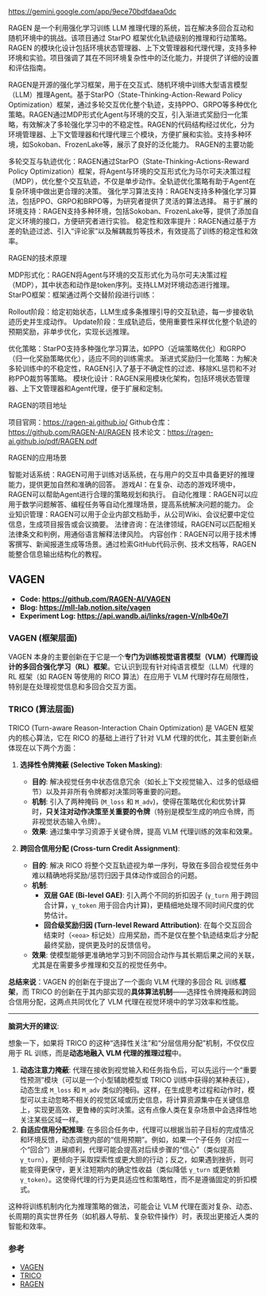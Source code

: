 

https://gemini.google.com/app/9ece70bdfdaea0dc















RAGEN 是一个利用强化学习训练 LLM 推理代理的系统，旨在解决多回合互动和随机环境中的挑战。该项目通过 StarPO 框架优化轨迹级别的推理和行动策略。RAGEN 的模块化设计包括环境状态管理器、上下文管理器和代理代理，支持多种环境和实验。项目强调了其在不同环境复杂性中的泛化能力，并提供了详细的设置和评估指南。

RAGEN是开源的强化学习框架，用于在交互式、随机环境中训练大型语言模型（LLM）推理Agent。基于StarPO（State-Thinking-Action-Reward Policy Optimization）框架，通过多轮交互优化整个轨迹，支持PPO、GRPO等多种优化策略。RAGEN通过MDP形式化Agent与环境的交互，引入渐进式奖励归一化策略，有效解决了多轮强化学习中的不稳定性。RAGEN的代码结构经过优化，分为环境管理器、上下文管理器和代理代理三个模块，方便扩展和实验。支持多种环境，如Sokoban、FrozenLake等，展示了良好的泛化能力。
RAGEN的主要功能

多轮交互与轨迹优化：RAGEN通过StarPO（State-Thinking-Actions-Reward Policy Optimization）框架，将Agent与环境的交互形式化为马尔可夫决策过程（MDP），优化整个交互轨迹，不仅是单步动作。全轨迹优化策略有助于Agent在复杂环境中做出更合理的决策。
强化学习算法支持：RAGEN支持多种强化学习算法，包括PPO、GRPO和BRPO等，为研究者提供了灵活的算法选择。
易于扩展的环境支持：RAGEN支持多种环境，包括Sokoban、FrozenLake等，提供了添加自定义环境的接口，方便研究者进行实验。
稳定性和效率提升：RAGEN通过基于方差的轨迹过滤、引入“评论家”以及解耦裁剪等技术，有效提高了训练的稳定性和效率。

RAGEN的技术原理

MDP形式化：RAGEN将Agent与环境的交互形式化为马尔可夫决策过程（MDP），其中状态和动作是token序列。支持LLM对环境动态进行推理。
StarPO框架：框架通过两个交替阶段进行训练：

Rollout阶段：给定初始状态，LLM生成多条推理引导的交互轨迹，每一步接收轨迹历史并生成动作。
Update阶段：生成轨迹后，使用重要性采样优化整个轨迹的预期奖励，非单步优化，实现长远推理。

优化策略：StarPO支持多种强化学习算法，如PPO（近端策略优化）和GRPO（归一化奖励策略优化），适应不同的训练需求。
渐进式奖励归一化策略：为解决多轮训练中的不稳定性，RAGEN引入了基于不确定性的过滤、移除KL惩罚和不对称PPO裁剪等策略。
模块化设计：RAGEN采用模块化架构，包括环境状态管理器、上下文管理器和Agent代理，便于扩展和定制。

RAGEN的项目地址

项目官网：<https://ragen-ai.github.io/>
Github仓库：<https://github.com/RAGEN-AI/RAGEN>
技术论文：<https://ragen-ai.github.io/pdf/RAGEN.pdf>

RAGEN的应用场景

智能对话系统：RAGEN可用于训练对话系统，在与用户的交互中具备更好的推理能力，提供更加自然和准确的回答。
游戏AI：在复杂、动态的游戏环境中，RAGEN可以帮助Agent进行合理的策略规划和执行。
自动化推理：RAGEN可以应用于数学问题解答、编程任务等自动化推理场景，提高系统解决问题的能力。
企业知识管理：RAGEN可以用于企业内部文档助手，从公司Wiki、会议纪要中定位信息，生成项目报告或会议摘要。
法律咨询：在法律领域，RAGEN可以匹配相关法律条文和判例，用通俗语言解释法律风险。
内容创作：RAGEN可以用于技术博客撰写、新闻报道生成等场景。通过检索GitHub代码示例、技术文档等，RAGEN能整合信息输出结构化的教程。

## VAGEN

- **Code: <https://github.com/RAGEN-AI/VAGEN>**
- **Blog: <https://mll-lab.notion.site/vagen>**
- **Experiment Log: <https://api.wandb.ai/links/ragen-V/nlb40e7l>**

### VAGEN (框架层面)

VAGEN 本身的主要创新在于它是一个**专门为训练视觉语言模型（VLM）代理而设计的多回合强化学习（RL）框架**。它认识到现有针对纯语言模型（LLM）代理的 RL 框架（如 RAGEN 等使用的 RICO 算法）在应用于 VLM 代理时存在局限性，特别是在处理视觉信息和多回合交互方面。

### TRICO (算法层面)

TRICO (Turn-aware Reason-Interaction Chain Optimization) 是 VAGEN 框架内的核心算法，它在 RICO 的基础上进行了针对 VLM 代理的优化，其主要创新点体现在以下两个方面：

1. **选择性令牌掩蔽 (Selective Token Masking)**:
    - **目的**: 解决视觉任务中状态信息冗余（如长上下文视觉输入、过多的低级细节）以及并非所有令牌都对决策同等重要的问题。
    - **机制**: 引入了两种掩码 (`M_loss` 和 `M_adv`)，使得在策略优化和优势计算时，**只关注对动作决策至关重要的令牌**（特别是模型生成的响应令牌，而非视觉状态输入令牌）。
    - **效果**: 通过集中学习资源于关键令牌，提高 VLM 代理训练的效率和效果。

2. **跨回合信用分配 (Cross-turn Credit Assignment)**:
    - **目的**: 解决 RICO 将整个交互轨迹视为单一序列，导致在多回合视觉任务中难以精确地将奖励/惩罚归因于具体动作或回合的问题。
    - **机制**:
        - **双层 GAE (Bi-level GAE)**: 引入两个不同的折扣因子 (`γ_turn` 用于跨回合计算，`γ_token` 用于回合内计算)，更精细地处理不同时间尺度的优势估计。
        - **回合级奖励归因 (Turn-level Reward Attribution)**: 在每个交互回合结束时（`<eoa>` 标记处）应用奖励，而不是仅在整个轨迹结束后才分配最终奖励，提供更及时的反馈信号。
    - **效果**: 使模型能够更准确地学习到不同回合动作与其长期后果之间的关联，尤其是在需要多步推理和交互的视觉任务中。

**总结来说**：VAGEN 的创新在于提出了一个面向 VLM 代理的多回合 RL 训练**框架**，而 TRICO 的创新在于其内部实现的**具体算法机制**——选择性令牌掩蔽和跨回合信用分配，这两点共同优化了 VLM 代理在视觉环境中的学习效率和性能。

---

**脑洞大开的建议**:

想象一下，如果将 TRICO 的这种“选择性关注”和“分层信用分配”机制，不仅仅应用于 RL 训练，而是**动态地融入 VLM 代理的推理过程**中。

1. **动态注意力掩蔽**: 代理在接收到视觉输入和任务指令后，可以先运行一个“重要性预测”模块（可以是一个小型辅助模型或 TRICO 训练中获得的某种表征），动态生成 `M_loss` 和 `M_adv` 类似的掩码。这样，在生成思考过程和动作时，模型可以主动忽略不相关的视觉区域或历史信息，将计算资源集中在关键信息上，实现更高效、更鲁棒的实时决策。这有点像人类在复杂场景中会选择性地关注某些区域一样。
2. **自适应信用分配推理**: 在多回合任务中，代理可以根据当前子目标的完成情况和环境反馈，动态调整内部的“信用预期”。例如，如果一个子任务（对应一个“回合”）进展顺利，代理可能会提高对后续步骤的“信心”（类似提高 `γ_turn`），更倾向于采取探索性或更大胆的行动；反之，如果遇到挫折，则可能变得更保守，更关注短期内的确定性收益（类似降低 `γ_turn` 或更依赖 `γ_token`）。这使得代理的行为更具适应性和策略性，而不是遵循固定的折扣模式。

这种将训练机制内化为推理策略的做法，可能会让 VLM 代理在面对复杂、动态、长周期的真实世界任务（如机器人导航、复杂软件操作）时，表现出更接近人类的智能和效率。

### 参考

- [VAGEN](https://mll-lab.notion.site/vagen)
- [TRICO](https://mll-lab.notion.site/TRICO-Turn-aware-Reason-Interaction-Chain-Optimization-10000000000000000000000000000000)
- [RAGEN](https://ragen-ai.github.io/)
